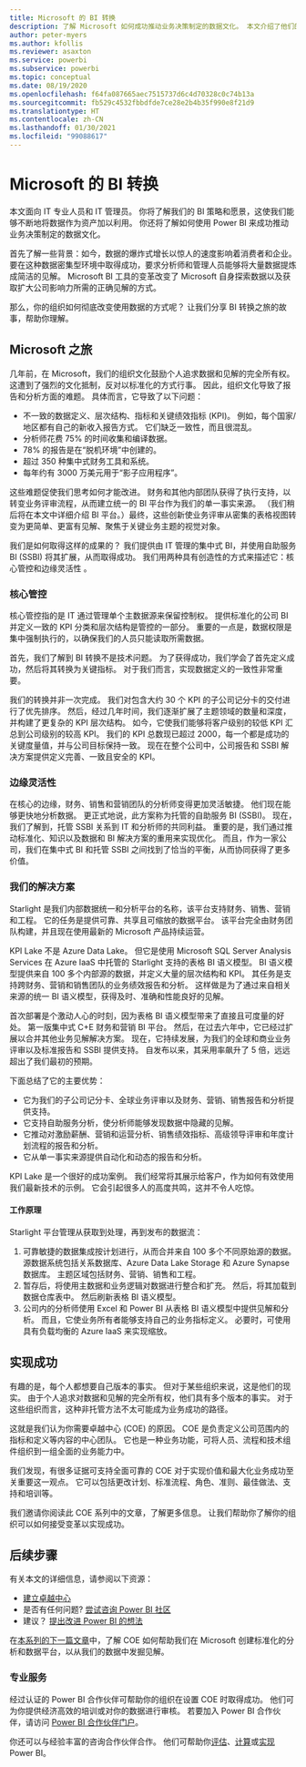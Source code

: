 ```yaml
---
title: Microsoft 的 BI 转换
description: 了解 Microsoft 如何成功推动业务决策制定的数据文化。 本文介绍了他们的 BI 策略和愿景。
author: peter-myers
ms.author: kfollis
ms.reviewer: asaxton
ms.service: powerbi
ms.subservice: powerbi
ms.topic: conceptual
ms.date: 08/19/2020
ms.openlocfilehash: f64fa087665aec7515737d6c4d70328c0c74b13a
ms.sourcegitcommit: fb529c4532fbbdfde7ce28e2b4b35f990e8f21d9
ms.translationtype: HT
ms.contentlocale: zh-CN
ms.lasthandoff: 01/30/2021
ms.locfileid: "99088617"
---
```

# <a name="microsofts-bi-transformation"></a>Microsoft 的 BI 转换

本文面向 IT 专业人员和 IT 管理员。 你将了解我们的 BI 策略和愿景，这使我们能够不断地将数据作为资产加以利用。 你还将了解如何使用 Power BI 来成功推动业务决策制定的数据文化。

首先了解一些背景：如今，数据的爆炸式增长以惊人的速度影响着消费者和企业。 要在这种数据密集型环境中取得成功，要求分析师和管理人员能够将大量数据提炼成简洁的见解。 Microsoft BI 工具的变革改变了 Microsoft 自身探索数据以及获取扩大公司影响力所需的正确见解的方式。

那么，你的组织如何彻底改变使用数据的方式呢？ 让我们分享 BI 转换之旅的故事，帮助你理解。

## <a name="microsoft-journey"></a>Microsoft 之旅

几年前，在 Microsoft，我们的组织文化鼓励个人追求数据和见解的完全所有权。 这遭到了强烈的文化抵制，反对以标准化的方式行事。 因此，组织文化导致了报告和分析方面的难题。 具体而言，它导致了以下问题：

- 不一致的数据定义、层次结构、指标和关键绩效指标 (KPI)。 例如，每个国家/地区都有自己的新收入报告方式。 它们缺乏一致性，而且很混乱。
- 分析师花费 75% 的时间收集和编译数据。
- 78% 的报告是在“脱机环境”中创建的。
- 超过 350 种集中式财务工具和系统。
- 每年约有 3000 万美元用于“影子应用程序”。

这些难题促使我们思考如何才能改进。 财务和其他内部团队获得了执行支持，以转变业务评审流程，从而建立统一的 BI 平台作为我们的单一事实来源。 （我们稍后将在本文中详细介绍 BI 平台。）最终，这些创新使业务评审从密集的表格视图转变为更简单、更富有见解、聚焦于关键业务主题的视觉对象。

我们是如何取得这样的成果的？ 我们提供由 IT 管理的集中式 BI，并使用自助服务 BI (SSBI) 将其扩展，从而取得成功。 我们用两种具有创造性的方式来描述它：核心管控和边缘灵活性 。

### <a name="discipline-at-the-core"></a>核心管控

核心管控指的是 IT 通过管理单个主数据源来保留控制权。 提供标准化的公司 BI 并定义一致的 KPI 分类和层次结构是管控的一部分。 重要的一点是，数据权限是集中强制执行的，以确保我们的人员只能读取所需数据。

首先，我们了解到 BI 转换不是技术问题。 为了获得成功，我们学会了首先定义成功，然后将其转换为关键指标。 对于我们而言，实现数据定义的一致性非常重要。

我们的转换并非一次完成。 我们对包含大约 30 个 KPI 的子公司记分卡的交付进行了优先排序。 然后，经过几年时间，我们逐渐扩展了主题领域的数量和深度，并构建了更复杂的 KPI 层次结构。 如今，它使我们能够将客户级别的较低 KPI 汇总到公司级别的较高 KPI。 我们的 KPI 总数现已超过 2000，每一个都是成功的关键度量值，并与公司目标保持一致。 现在在整个公司中，公司报告和 SSBI 解决方案提供定义完善、一致且安全的 KPI。

### <a name="flexibility-at-the-edge"></a>边缘灵活性

在核心的边缘，财务、销售和营销团队的分析师变得更加灵活敏捷。 他们现在能够更快地分析数据。 更正式地说，此方案称为托管的自助服务 BI (SSBI)。 现在，我们了解到，托管 SSBI 关系到 IT 和分析师的共同利益。 重要的是，我们通过推动标准化、知识以及数据和 BI 解决方案的重用来实现优化。 而且，作为一家公司，我们在集中式 BI 和托管 SSBI 之间找到了恰当的平衡，从而协同获得了更多价值。

### <a name="our-solution"></a>我们的解决方案

Starlight 是我们内部数据统一和分析平台的名称，该平台支持财务、销售、营销和工程。 它的任务是提供可靠、共享且可缩放的数据平台。 该平台完全由财务团队构建，并且现在使用最新的 Microsoft 产品持续运营。

KPI Lake 不是 Azure Data Lake。 但它是使用 Microsoft SQL Server Analysis Services 在 Azure IaaS 中托管的 Starlight 支持的表格 BI 语义模型。 BI 语义模型提供来自 100 多个内部源的数据，并定义大量的层次结构和 KPI。 其任务是支持跨财务、营销和销售团队的业务绩效报告和分析。 这样做是为了通过来自相关来源的统一 BI 语义模型，获得及时、准确和性能良好的见解。

首次部署是个激动人心的时刻，因为表格 BI 语义模型带来了直接且可度量的好处。 第一版集中式 C+E 财务和营销 BI 平台。 然后，在过去六年中，它已经过扩展以合并其他业务见解解决方案。 现在，它持续发展，为我们的全球和商业业务评审以及标准报告和 SSBI 提供支持。 自发布以来，其采用率飙升了 5 倍，远远超出了我们最初的预期。

下面总结了它的主要优势：

- 它为我们的子公司记分卡、全球业务评审以及财务、营销、销售报告和分析提供支持。
- 它支持自助服务分析，使分析师能够发现数据中隐藏的见解。
- 它推动对激励薪酬、营销和运营分析、销售绩效指标、高级领导评审和年度计划流程的报告和分析。
- 它从单一事实来源提供自动化和动态的报告和分析。

KPI Lake 是一个很好的成功案例。 我们经常将其展示给客户，作为如何有效使用我们最新技术的示例。 它会引起很多人的高度共鸣，这并不令人吃惊。

#### <a name="how-it-works"></a>工作原理

Starlight 平台管理从获取到处理，再到发布的数据流：

1. 可靠敏捷的数据集成按计划进行，从而合并来自 100 多个不同原始源的数据。 源数据系统包括关系数据库、Azure Data Lake Storage 和 Azure Synapse 数据库。 主题区域包括财务、营销、销售和工程。
2. 暂存后，将使用主数据和业务逻辑对数据进行整合和扩充。 然后，将其加载到数据仓库表中。 然后刷新表格 BI 语义模型。
3. 公司内的分析师使用 Excel 和 Power BI 从表格 BI 语义模型中提供见解和分析。 而且，它使业务所有者能够支持自己的业务指标定义。 必要时，可使用具有负载均衡的 Azure IaaS 来实现缩放。

## <a name="deliver-success"></a>实现成功

有趣的是，每个人都想要自己版本的事实。 但对于某些组织来说，这是他们的现实。 由于个人追求对数据和见解的完全所有权，他们具有多个版本的事实。 对于这些组织而言，这种非托管方法不太可能成为业务成功的路径。

这就是我们认为你需要卓越中心 (COE) 的原因。 COE 是负责定义公司范围内的指标和定义等内容的中心团队。 它也是一种业务功能，可将人员、流程和技术组件组织到一组全面的业务能力中。

我们发现，有很多证据可支持全面可靠的 COE 对于实现价值和最大化业务成功至关重要这一观点。 它可以包括更改计划、标准流程、角色、准则、最佳做法、支持和培训等。

我们邀请你阅读此 COE 系列中的文章，了解更多信息。 让我们帮助你了解你的组织可以如何接受变革以实现成功。

## <a name="next-steps"></a>后续步骤

有关本文的详细信息，请参阅以下资源：

- [建立卓越中心](center-of-excellence-establish.md)
- 是否有任何问题? [尝试咨询 Power BI 社区](https://community.powerbi.com/)
- 建议？ [提出改进 Power BI 的想法](https://ideas.powerbi.com/)

在[本系列的下一篇文章](center-of-excellence-establish.md)中，了解 COE 如何帮助我们在 Microsoft 创建标准化的分析和数据平台，以从我们的数据中发掘见解。

### <a name="professional-services"></a>专业服务

经过认证的 Power BI 合作伙伴可帮助你的组织在设置 COE 时取得成功。 他们可为你提供经济高效的培训或对你的数据进行审核。 若要加入 Power BI 合作伙伴，请访问 [Power BI 合作伙伴门户](https://powerbi.microsoft.com/partners/)。

你还可以与经验丰富的咨询合作伙伴合作。 他们可帮助你[评估](https://appsource.microsoft.com/marketplace/consulting-services?product=power-bi&serviceType=assessment&country=ALL&region=ALL)、[计算](https://appsource.microsoft.com/marketplace/consulting-services?product=power-bi&serviceType=proof-of-concept&country=ALL&region=ALL)或[实现](https://appsource.microsoft.com/marketplace/consulting-services?product=power-bi&serviceType=implementation&country=ALL&region=ALL&page=1) Power BI。
